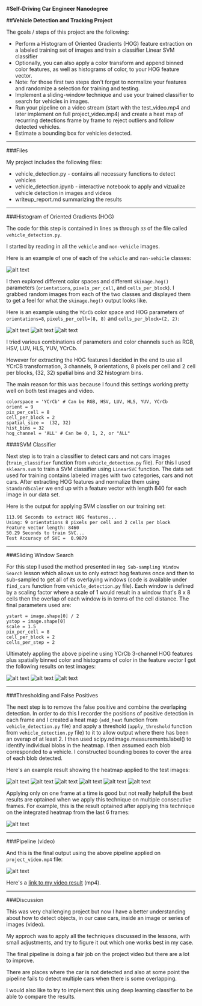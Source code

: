 #**Self-Driving Car Engineer Nanodegree**

##**Vehicle Detection and Tracking Project**

The goals / steps of this project are the following:

* Perform a Histogram of Oriented Gradients (HOG) feature extraction on a labeled training set of images and train a classifier Linear SVM classifier
* Optionally, you can also apply a color transform and append binned color features, as well as histograms of color, to your HOG feature vector.
* Note: for those first two steps don't forget to normalize your features and randomize a selection for training and testing.
* Implement a sliding-window technique and use your trained classifier to search for vehicles in images.
* Run your pipeline on a video stream (start with the test_video.mp4 and later implement on full project_video.mp4) and create a heat map of recurring detections frame by frame to reject outliers and follow detected vehicles.
* Estimate a bounding box for vehicles detected.

[//]: # (Image References)

[image1]: ./output_images/car_notcar.png "Car & Not-Car"
[image2]: ./output_images/ch1.png "CH-1"
[image3]: ./output_images/ch2.png "CH-2"
[image4]: ./output_images/ch3.png "CH-3"

[image5]: ./output_images/test1_2_vehicle_detection.png "Test Image Vehicle Detection"
[image6]: ./output_images/test3_4_vehicle_detection.png "Test Image Vehicle Detection"
[image7]: ./output_images/test5_6_vehicle_detection.png "Test Image Vehicle Detection"

[image8]: ./output_images/test1_heatmap.png "Test Image 1 Heat Map"
[image9]: ./output_images/test2_heatmap.png "Test Image 2 Heat Map"
[image10]: ./output_images/test3_heatmap.png "Test Image 3 Heat Map"
[image11]: ./output_images/test4_heatmap.png "Test Image 4 Heat Map"
[image12]: ./output_images/test5_heatmap.png "Test Image 5 Heat Map"
[image13]: ./output_images/test6_heatmap.png "Test Image 6 Heat Map"

[image14]: ./output_images/test_combined_heatmap.png "Test Combined Heat Map"

[video1]: ./output_images/project_video_result.gif "Video Result"

---
###Files

My project includes the following files:
* vehicle_detection.py - contains all necessary functions to detect vehicles
* vehicle_detection.ipynb - interactive notebook to apply and vizualize vehicle detection in images and videos
* writeup_report.md summarizing the results

---
###Histogram of Oriented Gradients (HOG)

The code for this step is contained in lines `16` through `33` of the file called `vehicle_detection.py`.

I started by reading in all the `vehicle` and `non-vehicle` images.

Here is an example of one of each of the `vehicle` and `non-vehicle` classes:

![alt text][image1]

I then explored different color spaces and different `skimage.hog()` parameters (`orientations`, `pixels_per_cell`, and `cells_per_block`).  I grabbed random images from each of the two classes and displayed them to get a feel for what the `skimage.hog()` output looks like.

Here is an example using the `YCrCb` color space and HOG parameters of `orientations=8`, `pixels_per_cell=(8, 8)` and `cells_per_block=(2, 2)`:

![alt text][image2]
![alt text][image3]
![alt text][image4]

I tried various combinations of parameters and color channels such as RGB, HSV, LUV, HLS, YUV, YCrCb.

However for extracting the HOG features I decided in the end to use all YCrCB transformation, 3 channels, 9 orientations, 8 pixels per cell and 2 cell per blocks, (32, 32) spatial bins and 32 histogram bins.

The main reason for this was because I found this settings working pretty well on both test images and video.

```
colorspace = 'YCrCb' # Can be RGB, HSV, LUV, HLS, YUV, YCrCb
orient = 9
pix_per_cell = 8
cell_per_block = 2
spatial_size =  (32, 32)
hist_bins = 32
hog_channel = 'ALL' # Can be 0, 1, 2, or "ALL"
```

####SVM Classifier

Next step is to train a classifier to detect cars and not cars images (`train_classifier` function from `vehicle_detection.py` file).
For this I used `sklearn.svm` to train a SVM classifier using `LinearSVC` function.
The data set used for training contains labeled images with two categories, cars and not cars.
After extracting HOG features and normalize them using `StandardScaler` we end up with a feature vector with length 840 for each image in our data set.

Here is the output for applying SVM classfier on our training set:

```
113.96 Seconds to extract HOG features...
Using: 9 orientations 8 pixels per cell and 2 cells per block
Feature vector length: 8460
50.29 Seconds to train SVC...
Test Accuracy of SVC =  0.9879
```

---
###Sliding Window Search

For this step I used the method presented in `Hog Sub-sampling Window Search` lesson which allows us to only extract hog features once and then to sub-sampled to get all of its overlaying windows (code is available under `find_cars` function from `vehicle_detection.py` file).
Each window is defined by a scaling factor where a scale of 1 would result in a window that's 8 x 8 cells then the overlap of each window is in terms of the cell distance.
The final parameters used are:
```
ystart = image.shape[0] / 2
ystop = image.shape[0]
scale = 1.5
pix_per_cell = 8
cell_per_block = 2
cells_per_step = 2
```

Ultimately appling the above pipeline using YCrCb 3-channel HOG features plus spatially binned color and histograms of color in the feature vector I got the following results on test images:

![alt text][image5]
![alt text][image6]
![alt text][image7]

---
###Thresholding and False Positives

The next step is to remove the false positive and combine the overlaping detection.
In order to do this I recorder the positions of positive detection in each frame and  I created a heat map (`add_heat` function from `vehicle_detection.py` file) and apply a threshold (`apply_threshold` function from `vehicle_detection.py` file) to it to allow output where there has been an overap of at least 2.
I then used scipy.ndimage.measurements.label() to identify individual blobs in the heatmap. I then assumed each blob corresponded to a vehicle. I constructed bounding boxes to cover the area of each blob detected.

Here's an example result showing the heatmap applied to the test images:

![alt text][image8]
![alt text][image9]
![alt text][image10]
![alt text][image11]
![alt text][image12]
![alt text][image13]

Applying only on one frame at a time is good but not really helpfull the best results are optained when we apply this technique on multiple consecutive frames.
For example, this is the result optained after applying this technique on the integrated heatmap from the last 6 frames:

![alt text][image14]

---
###Pipeline (video)

And this is the final output using the above pipeline applied on `project_video.mp4` file:

![alt text][video1]

Here's a [link to my video result](./output_videos/project_video_result.mp4) (mp4).

---
###Discussion

This was very challenging project but now I have a better understanding about how to detect objects, in our case cars, inside an image or series of images (video).

My approch was to apply all the techniques discussed in the lessons, with small adjustments, and try to figure it out which one works best in my case.

The final pipeline is doing a fair job on the project video but there are a lot to improve.

There are places where the car is not detected and also at some point the pipeline fails to detect multiple cars when there is some overlapping.

I would also like to try to implement this using deep learning classifier to be able to compare the results.
